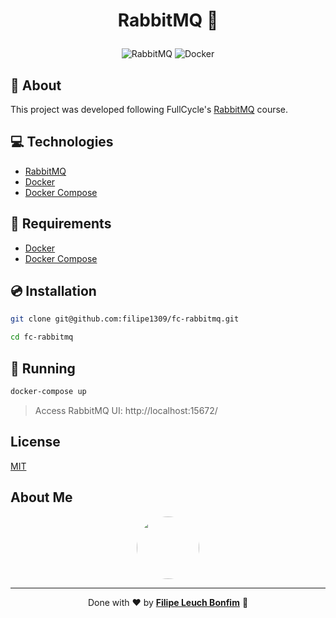 # <p align="center">RabbitMQ 🐇</p>

<p align="center">
    <img src="https://img.shields.io/badge/Tools-RabbitMQ-informational?style=flat-square&logo=rabbitmq&color=FF6600" alt="RabbitMQ" />
    <img src="https://img.shields.io/badge/Tools-Docker-informational?style=flat-square&logo=docker&color=2496ED" alt="Docker" />
</p>

## 💬 About

This project was developed following FullCycle's [RabbitMQ](https://portal.code.education/lms/#/180/163/102/conteudos) course.

## :computer: Technologies

-   [RabbitMQ](https://www.rabbitmq.com)
-   [Docker](https://www.docker.com/)
-   [Docker Compose](https://docs.docker.com/compose/)

## :scroll: Requirements

-   [Docker](https://www.docker.com/)
-   [Docker Compose](https://docs.docker.com/compose/)

## :cd: Installation

```sh
git clone git@github.com:filipe1309/fc-rabbitmq.git
```

```sh
cd fc-rabbitmq
```

## :runner: Running

```sh
docker-compose up
```

> Access RabbitMQ UI: http://localhost:15672/

## License

[MIT](https://choosealicense.com/licenses/mit/)

## About Me

<p align="center">
    <a style="font-weight: bold" href="https://www.linkedin.com/in/filipe1309/">
    <img style="border-radius:50%" width="100px; "src="https://avatars.githubusercontent.com/u/2081014?s=60&v=4"/>
    </a>
</p>

---

<p align="center">
    Done with ♥ by <a style="font-weight: bold" href="https://www.linkedin.com/in/filipe1309/">Filipe Leuch Bonfim</a> 🖖
</p>
